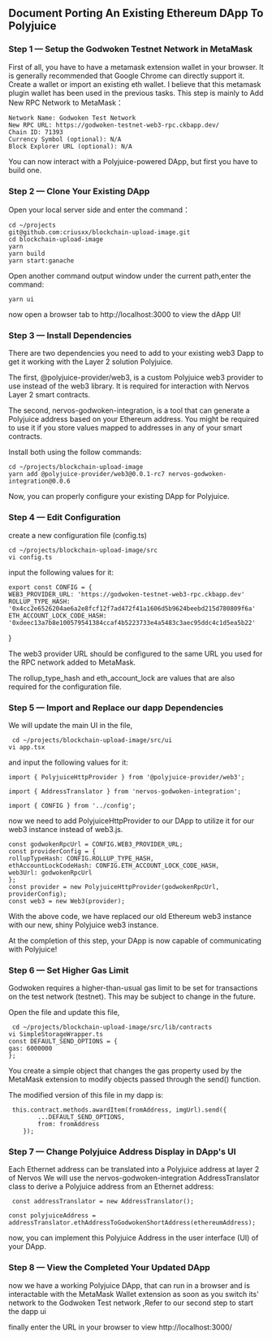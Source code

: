 
## Document Porting An Existing Ethereum DApp To Polyjuice
### **Step 1 —  Setup the Godwoken Testnet Network in MetaMask**

First of all, you have to have a metamask extension wallet in your browser.
It is generally recommended that Google Chrome can directly support it.
Create a wallet or import an existing eth wallet. I believe that this metamask plugin wallet has been used in the previous tasks.
This step is mainly to Add New RPC Network to MetaMask：


    Network Name: Godwoken Test Network
    New RPC URL: https://godwoken-testnet-web3-rpc.ckbapp.dev/
    Chain ID: 71393
    Currency Symbol (optional): N/A
    Block Explorer URL (optional): N/A

You can now interact with a Polyjuice-powered DApp, but first you have to build one.

### **Step 2 — Clone Your Existing DApp**

Open your local server side and enter the command：


    cd ~/projects
    git@github.com:criusxx/blockchain-upload-image.git
    cd blockchain-upload-image
    yarn
    yarn build
    yarn start:ganache
    


Open another command output window under the current path,enter the command:


    yarn ui
  

now open a browser tab to http://localhost:3000 to view the dApp UI!


### **Step 3 — Install  Dependencies**

There are two dependencies you need to add to your existing web3 Dapp to get it working with the Layer 2 solution Polyjuice.

The first, @polyjuice-provider/web3, is a custom Polyjuice web3 provider to use instead of the web3 library. It is required for interaction with Nervos Layer 2 smart contracts.

The second, nervos-godwoken-integration, is a tool that can generate a Polyjuice address based on your Ethereum address. You might be required to use it if you store values mapped to addresses in any of your smart contracts.

Install both using the follow commands:

    cd ~/projects/blockchain-upload-image
    yarn add @polyjuice-provider/web3@0.0.1-rc7 nervos-godwoken-integration@0.0.6

 Now, you can properly configure your existing DApp for Polyjuice.
 
### Step 4 — Edit **Configuration**

create a new configuration file (config.ts) 

    cd ~/projects/blockchain-upload-image/src
    vi config.ts
  
input the following values for it:
  
    export const CONFIG = {
    WEB3_PROVIDER_URL: 'https://godwoken-testnet-web3-rpc.ckbapp.dev'
    ROLLUP_TYPE_HASH: '0x4cc2e6526204ae6a2e8fcf12f7ad472f41a1606d5b9624beebd215d780809f6a'
    ETH_ACCOUNT_LOCK_CODE_HASH: '0xdeec13a7b8e100579541384ccaf4b5223733e4a5483c3aec95ddc4c1d5ea5b22'
}


The web3 provider URL should be configured to the same URL you used for the RPC network added to MetaMask.

The rollup_type_hash and eth_account_lock are values that are also required for the configuration file.

### **Step 5 — Import and Replace our dapp Dependencies**

 We will update the main UI in the file,

     cd ~/projects/blockchain-upload-image/src/ui
    vi app.tsx
 
 and input the following values for it:


    import { PolyjuiceHttpProvider } from '@polyjuice-provider/web3';

    import { AddressTranslator } from 'nervos-godwoken-integration';

    import { CONFIG } from '../config';
    
  now we need to add PolyjuiceHttpProvider to our DApp to utilize it for our web3 instance instead of web3.js.

    const godwokenRpcUrl = CONFIG.WEB3_PROVIDER_URL;
    const providerConfig = {
    rollupTypeHash: CONFIG.ROLLUP_TYPE_HASH,
    ethAccountLockCodeHash: CONFIG.ETH_ACCOUNT_LOCK_CODE_HASH,
    web3Url: godwokenRpcUrl
    };
    const provider = new PolyjuiceHttpProvider(godwokenRpcUrl, providerConfig);
    const web3 = new Web3(provider);
    

With the above code, we have replaced our old Ethereum web3 instance with our new, shiny Polyjuice web3 instance.

At the completion of this step, your DApp is now capable of communicating with Polyjuice!


### **Step 6 — Set Higher Gas Limit**

 Godwoken requires a higher-than-usual gas limit to be set for transactions on the test network (testnet). This may be subject to change in the future.
 
 Open the file and update this file,

     cd ~/projects/blockchain-upload-image/src/lib/contracts
    vi SimpleStorageWrapper.ts  
    const DEFAULT_SEND_OPTIONS = {
    gas: 6000000
    };
 
You create a simple object that changes the gas property used by the MetaMask extension to modify objects passed through the send() function.

The modified version of this file in my dapp is:

     this.contract.methods.awardItem(fromAddress, imgUrl).send({
            ...DEFAULT_SEND_OPTIONS,
            from: fromAddress
        });


### **Step 7 — Change Polyjuice Address Display in DApp's UI**

Each Ethernet address can be translated into a Polyjuice address at layer 2 of Nervos We will use the nervos-godwoken-integration  AddressTranslator class to derive a Polyjuice address from an Ethernet address:

     const addressTranslator = new AddressTranslator();

    const polyjuiceAddress = addressTranslator.ethAddressToGodwokenShortAddress(ethereumAddress);

now, you can implement this Polyjuice Address in the user interface (UI) of your DApp.


### **Step 8 — View the Completed Your Updated DApp**

now we have a working Polyjuice DApp, that can run in a browser and is interactable with the MetaMask Wallet extension as soon as you switch its' network to the Godwoken Test network ,Refer to our second step to start the dapp ui

finally enter the URL in your browser to view http://localhost:3000/

